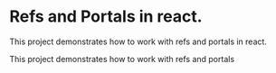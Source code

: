 # Refs and Portals in react.
This project demonstrates how to work with refs and portals in react.

This project demonstrates how to work with refs and portals